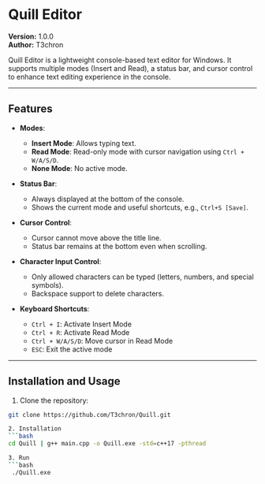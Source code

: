# Quill Editor

**Version:** 1.0.0  
**Author:** T3chron

Quill Editor is a lightweight console-based text editor for Windows. It supports multiple modes (Insert and Read), a status bar, and cursor control to enhance text editing experience in the console.

---

## Features

- **Modes**:
  - **Insert Mode**: Allows typing text.
  - **Read Mode**: Read-only mode with cursor navigation using `Ctrl + W/A/S/D`.
  - **None Mode**: No active mode.

- **Status Bar**:
  - Always displayed at the bottom of the console.
  - Shows the current mode and useful shortcuts, e.g., `Ctrl+S [Save]`.

- **Cursor Control**:
  - Cursor cannot move above the title line.
  - Status bar remains at the bottom even when scrolling.

- **Character Input Control**:
  - Only allowed characters can be typed (letters, numbers, and special symbols).
  - Backspace support to delete characters.

- **Keyboard Shortcuts**:
  - `Ctrl + I`: Activate Insert Mode
  - `Ctrl + R`: Activate Read Mode
  - `Ctrl + W/A/S/D`: Move cursor in Read Mode
  - `ESC`: Exit the active mode

---

## Installation and Usage

1. Clone the repository:

```bash
git clone https://github.com/T3chron/Quill.git

2. Installation
```bash
cd Quill | g++ main.cpp -o Quill.exe -std=c++17 -pthread

3. Run
```bash
 ./Quill.exe

